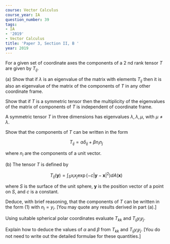 ```yaml
---
course: Vector Calculus
course_year: IA
question_number: 39
tags:
- IA
- '2019'
- Vector Calculus
title: 'Paper 3, Section II, B '
year: 2019
---
```




For a given set of coordinate axes the components of a 2 nd rank tensor $T$ are given by $T_{i j}$.

(a) Show that if $\lambda$ is an eigenvalue of the matrix with elements $T_{i j}$ then it is also an eigenvalue of the matrix of the components of $T$ in any other coordinate frame.

Show that if $T$ is a symmetric tensor then the multiplicity of the eigenvalues of the matrix of components of $T$ is independent of coordinate frame.

A symmetric tensor $T$ in three dimensions has eigenvalues $\lambda, \lambda, \mu$, with $\mu \neq \lambda$.

Show that the components of $T$ can be written in the form

$$T_{i j}=\alpha \delta_{i j}+\beta n_{i} n_{j}$$

where $n_{i}$ are the components of a unit vector.

(b) The tensor $T$ is defined by

$$T_{i j}(\mathbf{y})=\int_{S} x_{i} x_{j} \exp \left(-c|\mathbf{y}-\mathbf{x}|^{2}\right) d A(\mathbf{x})$$

where $S$ is the surface of the unit sphere, $\mathbf{y}$ is the position vector of a point on $S$, and $c$ is a constant.

Deduce, with brief reasoning, that the components of $T$ can be written in the form (1) with $n_{i}=y_{i}$. [You may quote any results derived in part (a).]

Using suitable spherical polar coordinates evaluate $T_{k k}$ and $T_{i j} y_{i} y_{j}$.

Explain how to deduce the values of $\alpha$ and $\beta$ from $T_{k k}$ and $T_{i j} y_{i} y_{j}$. [You do not need to write out the detailed formulae for these quantities.]